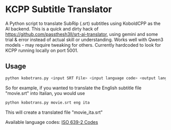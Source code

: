# KCPP Subtitle Translator

A Python script to translate SubRip (.srt) subtitles using KoboldCPP as the AI backend.  This is a quick and dirty hack of https://github.com/passthesh3ll/srt-ai-translator, using gemini and some trial & error instead of actual skill or understanding.  Works well with Qwen3 models - may require tweaking for others.   Currently hardcoded to look for KCPP running locally on port 5001.

## Usage

```bash
python kobotrans.py <input SRT File> <input language code> <output language code>
```
So for example, if you wanted to translate the English subtitle file "movie.srt" into Italian, you would use

```bash
python kobotrans.py movie.srt eng ita
```
This will create a translated file "movie_ita.srt"

Available language codes: [ISO 639-2 Codes](https://www.loc.gov/standards/iso639-2/php/code_list.php)
